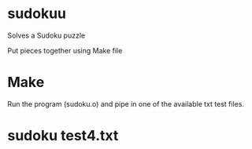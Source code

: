 sudokuu
=======

Solves a Sudoku puzzle

Put pieces together using Make file
# Make

Run the program (sudoku.o) and pipe in one of the available txt test files. 
# sudoku test4.txt

